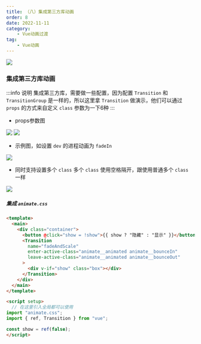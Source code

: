 ```yaml
---
title: （八）集成第三方库动画
order: 8
date: 2022-11-11
category:
    - Vue动画过渡
tag: 
    - Vue动画
---
```


![](https://image.zswei.xyz/img/202211121823045.webp)

### 集成第三方库动画
:::info 说明
集成第三方库，需要做一些配置，因为配置 `Transition` 和 `TransitionGroup` 是一样的，所以这里拿 `Transition` 做演示，他们可以通过 `props` 的方式来自定义 `class` 参数为一下6种
:::
- props参数图

![](https://image.zswei.xyz/img/202211112212705.png)
![](https://image.zswei.xyz/img/202211112212919.png)

- 示例图，如设置 `dev` 的进程动画为 `fadeIn`

![](https://image.zswei.xyz/img/202211112216014.png)

- 同时支持设置多个 `class` 多个 `class` 使用空格隔开，跟使用普通多个 `class` 一样

![](https://image.zswei.xyz/img/202211112218764.png)

##### 集成 `animate.css`

```html
<template>
  <main>
    <div class="container">
      <button @click="show = !show">{{ show ? "隐藏" : "显示" }}</button>
      <Transition
        name="fadeAndScale"
        enter-active-class="animate__animated animate__bounceIn"
        leave-active-class="animate__animated animate__bounceOut"
      >
        <div v-if="show" class="box"></div>
      </Transition>
    </div>
  </main>
</template>

<script setup>
  // 在这里引入全局都可以使用
import "animate.css";
import { ref, Transition } from "vue";

const show = ref(false);
</script>
```